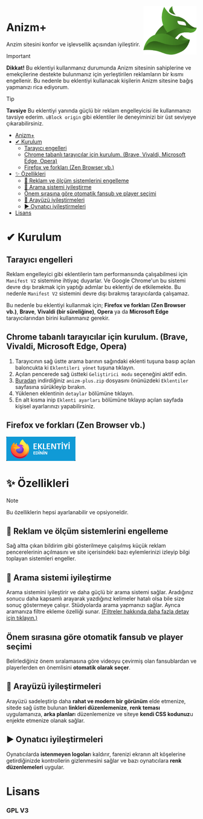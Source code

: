 <img align="right" height="128px" src="./src/assets/icon/green.png" alt="Anizm+ eklentisini edinin.">

# Anizm+
Anzim sitesini konfor ve işlevsellik açısından iyileştirir.

> [!IMPORTANT]
> **Dikkat!** Bu eklentiyi kullanmanız durumunda Anizm sitesinin sahiplerine ve emekçilerine destekte bulunmanız için yerleştirilen reklamların bir kısmı engellenir. Bu nedenle bu eklentiyi kullanacak kişilerin Anizm sitesine bağış yapmanızı rica ediyorum.

> [!TIP]
> **Tavsiye** Bu eklentiyi yanında güçlü bir reklam engelleyicisi ile kullanmanızı tavsiye ederim. `uBlock origin` gibi eklentiler ile deneyiminizi bir üst seviyeye çıkarabilirsiniz.

- [Anizm+](#anizm)
- [✔ Kurulum](#-kurulum)
  - [Tarayıcı engelleri](#tarayıcı-engelleri)
  - [Chrome tabanlı tarayıcılar için kurulum. (Brave,  Vivaldi, Microsoft Edge, Opera)](#chrome-tabanlı-tarayıcılar-için-kurulum-brave--vivaldi-microsoft-edge-opera)
  - [Firefox ve forkları (Zen Browser vb.)](#firefox-ve-forkları-zen-browser-vb)
- [✨ Özellikleri](#-özellikleri)
  - [🛑 Reklam ve ölçüm sistemlerini engelleme](#-reklam-ve-ölçüm-sistemlerini-engelleme)
  - [🔎 Arama sistemi iyileştirme](#-arama-sistemi-iyileştirme)
  - [Önem sırasına göre otomatik fansub ve player seçimi](#önem-sırasına-göre-otomatik-fansub-ve-player-seçimi)
  - [🎨 Arayüzü iyileştirmeleri](#-arayüzü-iyileştirmeleri)
  - [▶ Oynatıcı iyileştirmeleri](#-oynatıcı-iyileştirmeleri)
- [Lisans](#lisans)

# ✔ Kurulum

## Tarayıcı engelleri
Reklam engelleyici gibi eklentilerin tam performansında çalışabilmesi için `Manifest V2` sistemine ihtiyaç duyarlar. Ve Google Chrome'un bu sistemi devre dışı bırakmak için yaptığı adımlar bu eklentiyi de etkilemekte. Bu nedenle `Manifest V2` sistemini devre dışı bırakmış tarayıcılarda çalışamaz.

Bu nedenle bu eklentiyi kullanmak için; **Firefox ve forkları (Zen Browser vb.)**, **Brave**, **Vivaldi (bir süreliğine)**, **Opera** ya da **Microsoft Edge** tarayıcılarından birini kullanmanız gerekir.

## Chrome tabanlı tarayıcılar için kurulum. (Brave,  Vivaldi, Microsoft Edge, Opera)

1) Tarayıcının sağ üstte arama barının sağındaki eklenti tuşuna basıp açılan baloncukta ki `Eklentileri yönet` tuşuna tıklayın.
2) Açılan pencerede sağ üstteki `Geliştirici modu` seçeneğini aktif edin.
3) [Buradan](https://github.com/sanalzio/anizm-plus/releases/latest) indirdiğiniz `anizm-plus.zip` dosyasını önünüzdeki `Eklentiler` sayfasına sürükleyip bırakın.
4) Yüklenen eklentinin `detaylar` bölümüne tıklayın.
5) En alt kısma inip `Eklenti ayarları` bölümüne tıklayıp açılan sayfada kişisel ayarlarınızı yapabilirsiniz.

## Firefox ve forkları (Zen Browser vb.)
<a href="https://addons.mozilla.org/addon/anizm-plus/"><img src="./assets/get_addon_tr.png" alt="Anizm+ eklentisini edinin."></a>

# ✨ Özellikleri

> [!NOTE]
> Bu özelliklerin hepsi ayarlanabilir ve opsiyoneldir.

## 🛑 Reklam ve ölçüm sistemlerini engelleme
Sağ altta çıkan bildirim gibi gösterilmeye çalışılmış küçük reklam pencerelerinin açılmasını ve site içerisindeki bazı eylemlerinizi izleyip bilgi toplayan sistemleri engeller.

## 🔎 Arama sistemi iyileştirme
Arama sistemini iyileştirir ve daha güçlü bir arama sistemi sağlar. Aradığınız sonucu daha kapsamlı arayarak yazdığınız kelimeler hatalı olsa bile size sonuç göstermeye çalışır. Stüdyolarda arama yapmanızı sağlar. Ayrıca aramanıza filtre ekleme özelliği sunar. [(Filtreler hakkında daha fazla detay için tıklayın.)](https://github.com/sanalzio/anizm-arama?tab=readme-ov-file#filtreler)

## Önem sırasına göre otomatik fansub ve player seçimi
Belirlediğiniz önem sıralamasına göre videoyu çevirmiş olan fansublardan ve playerlerden en önemlisini **otomatik olarak seçer**.

## 🎨 Arayüzü iyileştirmeleri
Arayüzü sadeleştirip daha **rahat ve modern bir görünüm** elde etmenize, sitede sağ üstte bulunan **linkleri düzenlemenize**, **renk teması** uygulamanıza, **arka planlar**ı düzenlemenize ve siteye **kendi CSS kodunuz**u enjekte etmenize olanak sağlar.

## ▶ Oynatıcı iyileştirmeleri
Oynatıcılarda **istenmeyen logolar**ı kaldırır, farenizi ekranın alt köşelerine getirdiğinizde kontrollerin gizlenmesini sağlar ve bazı oynatıcılara **renk düzenlemeleri** uygular.

# Lisans
<h3>GPL V3</h3>
